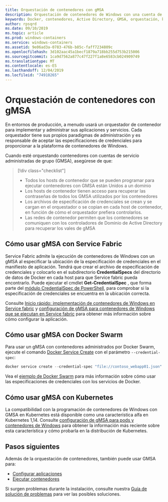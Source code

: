```yaml
---
title: Orquestación de contenedores con gMSA
description: Orquestación de contenedores de Windows con una cuenta de servicio administrada de grupo (gMSA).
keywords: Docker, contenedores, Active Directory, GMSA, orquestación, kubernetes, cuenta de servicio administrada de grupo, cuentas de servicio administradas de grupo
author: rpsqrd
ms.date: 09/10/2019
ms.topic: article
ms.prod: windows-containers
ms.service: windows-containers
ms.assetid: 9e06ad3a-0783-476b-b85c-faff7234809c
ms.openlocfilehash: 3d102aac45a1becf1879a718bb255d753b215006
ms.sourcegitcommit: 1ca9d7562a877c47f227f1a8e6583cb024909749
ms.translationtype: MT
ms.contentlocale: es-ES
ms.lasthandoff: 12/04/2019
ms.locfileid: "74910265"
---
```

# <a name="orchestrate-containers-with-a-gmsa"></a>Orquestación de contenedores con gMSA

En entornos de producción, a menudo usará un orquestador de contenedor para implementar y administrar sus aplicaciones y servicios. Cada orquestador tiene sus propios paradigmas de administración y es responsable de aceptar las especificaciones de credenciales para proporcionar a la plataforma de contenedores de Windows.

Cuando esté orquestando contenedores con cuentas de servicio administradas de grupo (GMSA), asegúrese de que:

> [!div class="checklist"]
> * Todos los hosts de contenedor que se pueden programar para ejecutar contenedores con GMSA están Unidos a un dominio
> * Los hosts de contenedor tienen acceso para recuperar las contraseñas de todos los GMSA utilizados por los contenedores
> * Los archivos de especificación de credenciales se crean y se cargan en el orquestador o se copian en cada host de contenedor, en función de cómo el orquestador prefiera controlarlos.
> * Las redes de contenedor permiten que los contenedores se comuniquen con los controladores de Dominio de Active Directory para recuperar los vales de gMSA

## <a name="how-to-use-gmsa-with-service-fabric"></a>Cómo usar gMSA con Service Fabric

Service Fabric admite la ejecución de contenedores de Windows con un gMSA al especificar la ubicación de la especificación de credenciales en el manifiesto de aplicación. Tendrá que crear el archivo de especificación de credenciales y colocarlo en el subdirectorio **CredentialSpecs** del directorio de datos de Docker en cada host para que Service fabric pueda encontrarlo. Puede ejecutar el cmdlet **Get-CredentialSpec** , que forma parte del [módulo CredentialSpec de PowerShell](https://aka.ms/credspec), para comprobar si la especificación de credenciales se encuentra en la ubicación correcta.

Consulte [Inicio rápido: implementación de contenedores de Windows en Service fabric](https://docs.microsoft.com/azure/service-fabric/service-fabric-quickstart-containers) y [configuración de gMSA para contenedores de Windows que se ejecutan en Service fabric](https://docs.microsoft.com/azure/service-fabric/service-fabric-setup-gmsa-for-windows-containers) para obtener más información sobre cómo configurar la aplicación.

## <a name="how-to-use-gmsa-with-docker-swarm"></a>Cómo usar gMSA con Docker Swarm

Para usar un gMSA con contenedores administrados por Docker Swarm, ejecute el comando [Docker Service Create](https://docs.docker.com/engine/reference/commandline/service_create/) con el parámetro `--credential-spec`:

```powershell
docker service create --credential-spec "file://contoso_webapp01.json" --hostname "WebApp01" <image name>
```

Vea el [ejemplo de Docker Swarm](https://docs.docker.com/engine/reference/commandline/service_create/#provide-credential-specs-for-managed-service-accounts-windows-only) para más información sobre cómo usar las especificaciones de credenciales con los servicios de Docker.

## <a name="how-to-use-gmsa-with-kubernetes"></a>Cómo usar gMSA con Kubernetes

La compatibilidad con la programación de contenedores de Windows con GMSA en Kubernetes está disponible como una característica alfa en Kubernetes 1,14. Consulte [configuración de gMSA para pods y contenedores de Windows](https://kubernetes.io/docs/tasks/configure-pod-container/configure-gmsa) para obtener la información más reciente sobre esta característica y cómo probarla en la distribución de Kubernetes.

## <a name="next-steps"></a>Pasos siguientes

Además de la orquestación de contenedores, también puede usar GMSA para:

- [Configurar aplicaciones](gmsa-configure-app.md)
- [Ejecutar contenedores](gmsa-run-container.md)

Si surgen problemas durante la instalación, consulte nuestra [Guía de solución de problemas](gmsa-troubleshooting.md) para ver las posibles soluciones.
